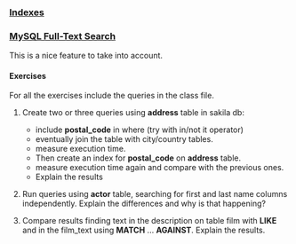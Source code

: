 ###  [Indexes](class_17_1.md)

###  [MySQL Full-Text Search](class_17_2.md)
This is a nice feature to take into account.

#### Exercises
For all the exercises include the queries in the class file.

1. Create two or three queries using **address** table in sakila db:
   *  include **postal_code** in where (try with in/not it operator) 
   * eventually join the table with city/country tables.  
   * measure execution time.
   * Then create an index for **postal_code** on **address** table.
   * measure execution time again and compare with the previous ones.
   * Explain the results

2. Run queries using **actor** table, searching for first and last name columns independently. Explain the differences and why is that happening?

3. Compare results finding text in the description on table film with **LIKE** and in the film_text using **MATCH** ... **AGAINST**. Explain the results.